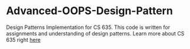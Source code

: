 # Advanced-OOPS-Design-Pattern
Design Patterns Implementation for CS 635. This code is written for assignments and understanding of design patterns. Learn more about CS 635 right [here](http://www.eli.sdsu.edu/courses/fall21/cs635/index.html)
